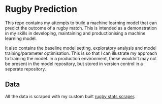 # Rugby Prediction

This repo contains my attempts to build a machine learning model that can predict the outcome of a rugby match. This is intended as a demonstration in my skills in developing, maintaining and productionising a machine learning model.

It also contains the baseline model setting, exploratory analysis and model training/parameter optimisation. This is so that I can illustrate my approach to training the model. In a production environment, these wouldn't may not be present in the model repository, but stored in version control in a seperate repository.

## Data

All the data is scraped with my custom built [rugby stats scraper](https://github.com/jme-taylor/rugby_stats_scraper).

